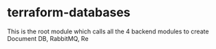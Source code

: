 # terraform-databases

This is the root module which calls all the 4 backend modules to create Document DB, RabbitMQ, Re